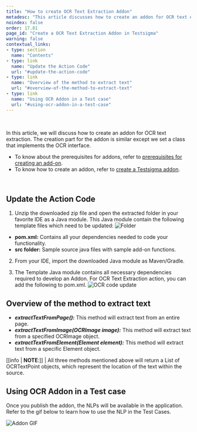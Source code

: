```yaml
---
title: "How to create OCR Text Extraction Addon"
metadesc: "This article discusses how to create an addon for OCR text extraction for Testsigma app | OCR Text Extraction addon will help you to extract texts from images"
noindex: false
order: 17.81
page_id: "Create a OCR Text Extraction Addon in Testsigma"
warning: false
contextual_links:
- type: section
  name: "Contents"
- type: link
  name: "Update the Action Code"
  url: "#update-the-action-code"
- type: link
  name: "Overview of the method to extract text"
  url: "#overview-of-the-method-to-extract-text"
- type: link
  name: "Using OCR Addon in a Test case"
  url: "#using-ocr-addon-in-a-test-case"
---
```


<br>

In this article, we will discuss how to create an addon for OCR text extraction. The creation part for the addon is similar except we set a class that implements the OCR interface.
- To know about the prerequisites for addons, refer to [prerequisites for creating an add-on](https://testsigma.com/docs/addons/pre-requisite-to-create-addon/).
- To know how to create an addon, refer to [create a Testsigma addon](https://testsigma.com/docs/addons/create/).

<br>

## **Update the Action Code**
1. Unzip the downloaded zip file and open the extracted folder in your favorite IDE as a Java module. This Java module contain the following template files which need to be updated:
![Folder](https://s3.amazonaws.com/static-docs.testsigma.com/new_images/projects/applications/folder.png)
- **pom.xml:** Contains all your dependencies needed to code your functionality.
- **src folder:** Sample source java files with sample add-on functions.

2. From your IDE, import the downloaded Java module as Maven/Gradle.

3. The Template Java module contains all necessary dependencies required to develop an Addon. For OCR Text Extraction action, you can add the following to pom.xml.
![OCR code update](https://s3.amazonaws.com/static-docs.testsigma.com/new_images/projects/applications/ocr.png)

## **Overview of the method to extract text**
- ***extractTextFromPage():*** This method will extract text from an entire page.
- ***extractTextFromImage(OCRImage image):*** This method will extract text from a specified OCRImage object.
- ***extractTextFromElement(Element element):*** This method will extract text from a specific Element object.

[[info | **NOTE**:]]
| All three methods mentioned above will return a List of OCRTextPoint objects, which represent the location of the text within the source.

## **Using OCR Addon in a Test case**
Once you publish the addon, the NLPs will be available in the application. Refer to the gif below to learn how to use the NLP in the Test Cases.

![Addon GIF](https://s3.amazonaws.com/static-docs.testsigma.com/new_images/projects/applications/ocrtc.gif)
